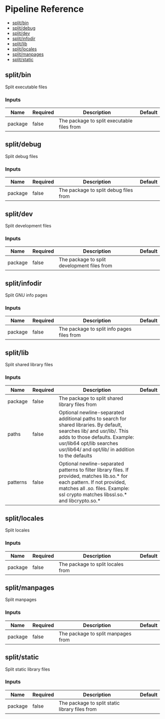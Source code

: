 <!-- start:pipeline-reference-gen -->
# Pipeline Reference


- [split/bin](#splitbin)
- [split/debug](#splitdebug)
- [split/dev](#splitdev)
- [split/infodir](#splitinfodir)
- [split/lib](#splitlib)
- [split/locales](#splitlocales)
- [split/manpages](#splitmanpages)
- [split/static](#splitstatic)

## split/bin

Split executable files

### Inputs

| Name | Required | Description | Default |
| ---- | -------- | ----------- | ------- |
| package | false | The package to split executable files from  |  |

## split/debug

Split debug files

### Inputs

| Name | Required | Description | Default |
| ---- | -------- | ----------- | ------- |
| package | false | The package to split debug files from  |  |

## split/dev

Split development files

### Inputs

| Name | Required | Description | Default |
| ---- | -------- | ----------- | ------- |
| package | false | The package to split development files from  |  |

## split/infodir

Split GNU info pages

### Inputs

| Name | Required | Description | Default |
| ---- | -------- | ----------- | ------- |
| package | false | The package to split info pages files from  |  |

## split/lib

Split shared library files

### Inputs

| Name | Required | Description | Default |
| ---- | -------- | ----------- | ------- |
| package | false | The package to split shared library files from  |  |
| paths | false | Optional newline-separated additional paths to search for shared libraries. By default, searches lib/ and usr/lib/. This adds to those defaults. Example:   usr/lib64   opt/lib searches usr/lib64/ and opt/lib/ in addition to the defaults  |  |
| patterns | false | Optional newline-separated patterns to filter library files. If provided, matches lib<pattern>.so.* for each pattern. If not provided, matches all *.so.* files. Example:   ssl   crypto matches libssl.so.* and libcrypto.so.*  |  |

## split/locales

Split locales

### Inputs

| Name | Required | Description | Default |
| ---- | -------- | ----------- | ------- |
| package | false | The package to split locales from  |  |

## split/manpages

Split manpages

### Inputs

| Name | Required | Description | Default |
| ---- | -------- | ----------- | ------- |
| package | false | The package to split manpages from  |  |

## split/static

Split static library files

### Inputs

| Name | Required | Description | Default |
| ---- | -------- | ----------- | ------- |
| package | false | The package to split static library files from  |  |


<!-- end:pipeline-reference-gen -->